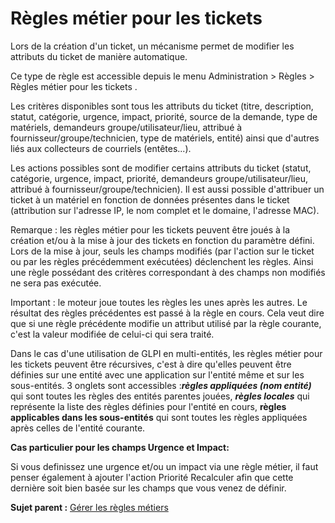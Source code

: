 Règles métier pour les tickets
==============================

Lors de la création d'un ticket, un mécanisme permet de modifier les
attributs du ticket de manière automatique.

Ce type de règle est accessible depuis le menu Administration \> Règles
\> Règles métier pour les tickets .

Les critères disponibles sont tous les attributs du ticket (titre,
description, statut, catégorie, urgence, impact, priorité, source de la
demande, type de matériels, demandeurs groupe/utilisateur/lieu, attribué
à fournisseur/groupe/technicien, type de matériels, entité) ainsi que
d'autres liés aux collecteurs de courriels (entêtes...).

Les actions possibles sont de modifier certains attributs du ticket
(statut, catégorie, urgence, impact, priorité, demandeurs
groupe/utilisateur/lieu, attribué à fournisseur/groupe/technicien). Il
est aussi possible d'attribuer un ticket à un matériel en fonction de
données présentes dans le ticket (attribution sur l'adresse IP, le nom
complet et le domaine, l'adresse MAC).

Remarque : les règles métier pour les tickets peuvent être joués à la
création et/ou à la mise à jour des tickets en fonction du paramètre
défini. Lors de la mise à jour, seuls les champs modifiés (par l'action
sur le ticket ou par les règles précédemment exécutées) déclenchent les
règles. Ainsi une règle possédant des critères correspondant à des
champs non modifiés ne sera pas exécutée.

Important : le moteur joue toutes les règles les unes après les autres.
Le résultat des règles précédentes est passé à la règle en cours. Cela
veut dire que si une règle précédente modifie un attribut utilisé par la
règle courante, c'est la valeur modifiée de celui-ci qui sera traité.

Dans le cas d'une utilisation de GLPI en multi-entités, les règles
métier pour les tickets peuvent être récursives, c'est à dire qu'elles
peuvent être définies sur une entité avec une application sur l'entité
même et sur les sous-entités. 3 onglets sont accessibles :***règles
appliquées (nom entité)*** qui sont toutes les règles des entités
parentes jouées, ***règles locales*** qui représente la liste des règles
définies pour l'entité en cours, **règles applicables dans les
sous-entités** qui sont toutes les règles appliquées après celles de
l'entité courante.

**Cas particulier pour les champs Urgence et Impact:**

Si vous definissez une urgence et/ou un impact via une règle métier, il
faut penser également à ajouter l'action Priorité Recalculer afin que
cette dernière soit bien basée sur les champs que vous venez de définir.

**Sujet parent :** [Gérer les règles
métiers](../glpi/administration_rule.html "Les règles métiers se gèrent depuis le menu Administration > Règles")
